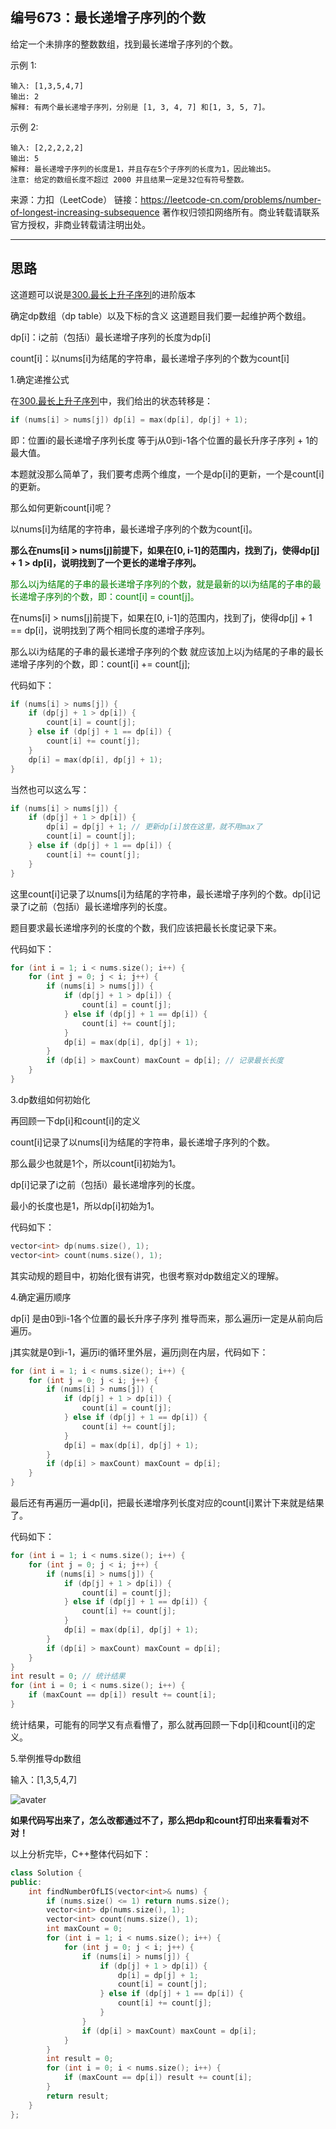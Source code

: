 ## 编号673：最长递增子序列的个数

给定一个未排序的整数数组，找到最长递增子序列的个数。

示例 1:
```
输入: [1,3,5,4,7]
输出: 2
解释: 有两个最长递增子序列，分别是 [1, 3, 4, 7] 和[1, 3, 5, 7]。
```
示例 2:
```
输入: [2,2,2,2,2]
输出: 5
解释: 最长递增子序列的长度是1，并且存在5个子序列的长度为1，因此输出5。
注意: 给定的数组长度不超过 2000 并且结果一定是32位有符号整数。
```
来源：力扣（LeetCode）
链接：https://leetcode-cn.com/problems/number-of-longest-increasing-subsequence
著作权归领扣网络所有。商业转载请联系官方授权，非商业转载请注明出处。

---
## 思路

这道题可以说是[300.最长上升子序列](https://github.com/caixiongjiang/caixiongjiang/blob/main/leetcode_java/leetcode_train/leetcode300.md)的进阶版本

确定dp数组（dp table）以及下标的含义
这道题目我们要一起维护两个数组。

dp[i]：i之前（包括i）最长递增子序列的长度为dp[i]

count[i]：以nums[i]为结尾的字符串，最长递增子序列的个数为count[i]

1.确定递推公式

在[300.最长上升子序列](https://github.com/caixiongjiang/caixiongjiang/blob/main/leetcode_java/leetcode_train/leetcode300.md)中，我们给出的状态转移是：

```c++
if (nums[i] > nums[j]) dp[i] = max(dp[i], dp[j] + 1);
```

即：位置i的最长递增子序列长度 等于j从0到i-1各个位置的最长升序子序列 + 1的最大值。

本题就没那么简单了，我们要考虑两个维度，一个是dp[i]的更新，一个是count[i]的更新。

那么如何更新count[i]呢？

以nums[i]为结尾的字符串，最长递增子序列的个数为count[i]。

**那么在nums[i] > nums[j]前提下，如果在[0, i-1]的范围内，找到了j，使得dp[j] + 1 > dp[i]，说明找到了一个更长的递增子序列。**

<span style = "color:green">那么以j为结尾的子串的最长递增子序列的个数，就是最新的以i为结尾的子串的最长递增子序列的个数，即：count[i] = count[j]。</span>

在nums[i] > nums[j]前提下，如果在[0, i-1]的范围内，找到了j，使得dp[j] + 1 == dp[i]，说明找到了两个相同长度的递增子序列。

那么以i为结尾的子串的最长递增子序列的个数 就应该加上以j为结尾的子串的最长递增子序列的个数，即：count[i] += count[j];

代码如下：
```c++
if (nums[i] > nums[j]) {
    if (dp[j] + 1 > dp[i]) {
        count[i] = count[j];
    } else if (dp[j] + 1 == dp[i]) {
        count[i] += count[j];
    }
    dp[i] = max(dp[i], dp[j] + 1);
}
```
当然也可以这么写：
```c++
if (nums[i] > nums[j]) {
    if (dp[j] + 1 > dp[i]) {
        dp[i] = dp[j] + 1; // 更新dp[i]放在这里，就不用max了
        count[i] = count[j];
    } else if (dp[j] + 1 == dp[i]) {
        count[i] += count[j];
    }
}
```
这里count[i]记录了以nums[i]为结尾的字符串，最长递增子序列的个数。dp[i]记录了i之前（包括i）最长递增序列的长度。

题目要求最长递增序列的长度的个数，我们应该把最长长度记录下来。

代码如下：
```c++
for (int i = 1; i < nums.size(); i++) {
    for (int j = 0; j < i; j++) {
        if (nums[i] > nums[j]) {
            if (dp[j] + 1 > dp[i]) {
                count[i] = count[j];
            } else if (dp[j] + 1 == dp[i]) {
                count[i] += count[j];
            }
            dp[i] = max(dp[i], dp[j] + 1);
        }
        if (dp[i] > maxCount) maxCount = dp[i]; // 记录最长长度
    }
}
```

3.dp数组如何初始化

再回顾一下dp[i]和count[i]的定义

count[i]记录了以nums[i]为结尾的字符串，最长递增子序列的个数。

那么最少也就是1个，所以count[i]初始为1。

dp[i]记录了i之前（包括i）最长递增序列的长度。

最小的长度也是1，所以dp[i]初始为1。

代码如下：
```c++
vector<int> dp(nums.size(), 1);
vector<int> count(nums.size(), 1);
```
其实动规的题目中，初始化很有讲究，也很考察对dp数组定义的理解。

4.确定遍历顺序

dp[i] 是由0到i-1各个位置的最长升序子序列 推导而来，那么遍历i一定是从前向后遍历。

j其实就是0到i-1，遍历i的循环里外层，遍历j则在内层，代码如下：
```c++
for (int i = 1; i < nums.size(); i++) {
    for (int j = 0; j < i; j++) {
        if (nums[i] > nums[j]) {
            if (dp[j] + 1 > dp[i]) {
                count[i] = count[j];
            } else if (dp[j] + 1 == dp[i]) {
                count[i] += count[j];
            }
            dp[i] = max(dp[i], dp[j] + 1);
        }
        if (dp[i] > maxCount) maxCount = dp[i];
    }
}
```
最后还有再遍历一遍dp[i]，把最长递增序列长度对应的count[i]累计下来就是结果了。

代码如下：
```c++
for (int i = 1; i < nums.size(); i++) {
    for (int j = 0; j < i; j++) {
        if (nums[i] > nums[j]) {
            if (dp[j] + 1 > dp[i]) {
                count[i] = count[j];
            } else if (dp[j] + 1 == dp[i]) {
                count[i] += count[j];
            }
            dp[i] = max(dp[i], dp[j] + 1);
        }
        if (dp[i] > maxCount) maxCount = dp[i];
    }
}
int result = 0; // 统计结果
for (int i = 0; i < nums.size(); i++) {
    if (maxCount == dp[i]) result += count[i];
}
```
统计结果，可能有的同学又有点看懵了，那么就再回顾一下dp[i]和count[i]的定义。

5.举例推导dp数组

输入：[1,3,5,4,7]

![avater](https://camo.githubusercontent.com/1d151d9ea2a5aa1df221417e34376cf927e5d129aed5619474f2abfb03a6ce49/68747470733a2f2f696d672d626c6f672e6373646e696d672e636e2f32303231303131323130343535353233342e6a7067)

**如果代码写出来了，怎么改都通过不了，那么把dp和count打印出来看看对不对！**

以上分析完毕，C++整体代码如下：

```c++
class Solution {
public:
    int findNumberOfLIS(vector<int>& nums) {
        if (nums.size() <= 1) return nums.size();
        vector<int> dp(nums.size(), 1);
        vector<int> count(nums.size(), 1);
        int maxCount = 0;
        for (int i = 1; i < nums.size(); i++) {
            for (int j = 0; j < i; j++) {
                if (nums[i] > nums[j]) {
                    if (dp[j] + 1 > dp[i]) {
                        dp[i] = dp[j] + 1;
                        count[i] = count[j];
                    } else if (dp[j] + 1 == dp[i]) {
                        count[i] += count[j];
                    }
                }
                if (dp[i] > maxCount) maxCount = dp[i];
            }
        }
        int result = 0;
        for (int i = 0; i < nums.size(); i++) {
            if (maxCount == dp[i]) result += count[i];
        }
        return result;
    }
};
```